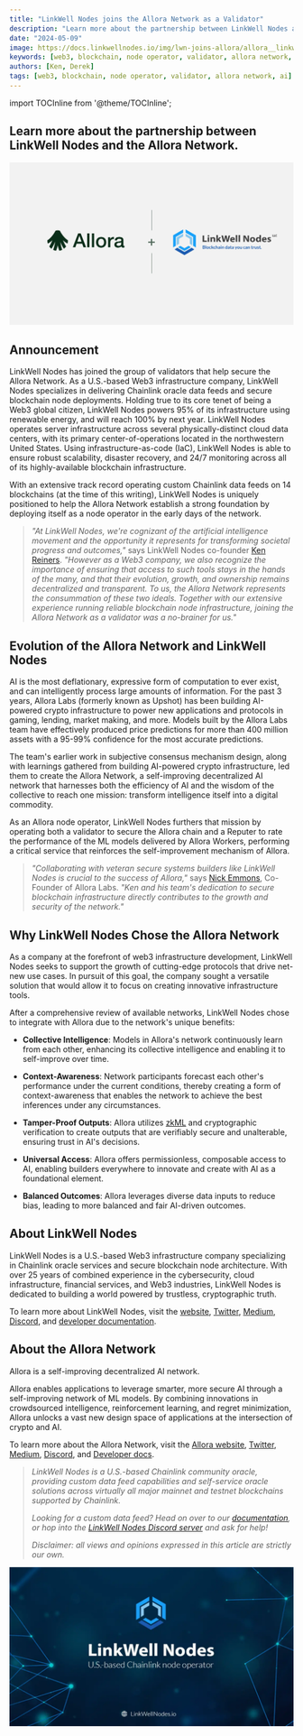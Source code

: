 ```yaml
---
title: "LinkWell Nodes joins the Allora Network as a Validator"
description: "Learn more about the partnership between LinkWell Nodes and the Allora Network."
date: "2024-05-09"
image: https://docs.linkwellnodes.io/img/lwn-joins-allora/allora__linkwell_nodes.png
keywords: [web3, blockchain, node operator, validator, allora network, ai]
authors: [Ken, Derek]
tags: [web3, blockchain, node operator, validator, allora network, ai]
---
```


import TOCInline from '@theme/TOCInline';

<h2 class='lw-subtitle'>Learn more about the partnership between LinkWell Nodes and the Allora Network.</h2>

![LinkWell Nodes Allora Network Partnership](/img/lwn-joins-allora/allora__linkwell_nodes.webp "LinkWell Nodes Allora Network Partnership")

<!-- truncate -->

## Announcement

LinkWell Nodes has joined the group of validators that help secure the Allora Network. As a U.S.-based Web3 infrastructure company, LinkWell Nodes specializes in delivering Chainlink oracle data feeds and secure blockchain node deployments. Holding true to its core tenet of being a Web3 global citizen, LinkWell Nodes powers 95% of its infrastructure using renewable energy, and will reach 100% by next year. LinkWell Nodes operates server infrastructure across several physically-distinct cloud data centers, with its primary center-of-operations located in the northwestern United States. Using infrastructure-as-code (IaC), LinkWell Nodes is able to ensure robust scalability, disaster recovery, and 24/7 monitoring across all of its highly-available blockchain infrastructure.

With an extensive track record operating custom Chainlink data feeds on 14 blockchains (at the time of this writing), LinkWell Nodes is uniquely positioned to help the Allora Network establish a strong foundation by deploying itself as a node operator in the early days of the network.

> *"At LinkWell Nodes, we're cognizant of the artificial intelligence movement and the opportunity it represents for transforming societal progress and outcomes,"* says LinkWell Nodes co-founder [Ken Reiners](https://www.linkedin.com/in/ken-reiners-755806167/). *"However as a Web3 company, we also recognize the importance of ensuring that access to such tools stays in the hands of the many, and that their evolution, growth, and ownership remains decentralized and transparent. To us, the Allora Network represents the consummation of these two ideals. Together with our extensive experience running reliable blockchain node infrastructure, joining the Allora Network as a validator was a no-brainer for us."*

## Evolution of the Allora Network and LinkWell Nodes

AI is the most deflationary, expressive form of computation to ever exist, and can intelligently process large amounts of information. For the past 3 years, Allora Labs (formerly known as Upshot) has been building AI-powered crypto infrastructure to power new applications and protocols in gaming, lending, market making, and more. Models built by the Allora Labs team have effectively produced price predictions for more than 400 million assets with a 95-99% confidence for the most accurate predictions.

The team's earlier work in subjective consensus mechanism design, along with learnings gathered from building AI-powered crypto infrastructure, led them to create the Allora Network, a self-improving decentralized AI network that harnesses both the efficiency of AI and the wisdom of the collective to reach one mission: transform intelligence itself into a digital commodity.

As an Allora node operator, LinkWell Nodes furthers that mission by operating both a validator to secure the Allora chain and a Reputer to rate the performance of the ML models delivered by Allora Workers, performing a critical service that reinforces the self-improvement mechanism of Allora.

> *"Collaborating with veteran secure systems builders like LinkWell Nodes is crucial to the success of Allora,"* says [Nick Emmons](https://twitter.com/nick_emmons), Co-Founder of Allora Labs. *"Ken and his team's dedication to secure blockchain infrastructure directly contributes to the growth and security of the network."*

## Why LinkWell Nodes Chose the Allora Network

As a company at the forefront of web3 infrastructure development, LinkWell Nodes seeks to support the growth of cutting-edge protocols that drive net-new use cases. In pursuit of this goal, the company sought a versatile solution that would allow it to focus on creating innovative infrastructure tools.

After a comprehensive review of available networks, LinkWell Nodes chose to integrate with Allora due to the network's unique benefits:

* **Collective Intelligence**: Models in Allora's network continuously learn from each other, enhancing its collective intelligence and enabling it to self-improve over time.

* **Context-Awareness**: Network participants forecast each other's performance under the current conditions, thereby creating a form of context-awareness that enables the network to achieve the best inferences under any circumstances.

* **Tamper-Proof Outputs**: Allora utilizes [zkML](https://www.alloralabs.xyz/) and cryptographic verification to create outputs that are verifiably secure and unalterable, ensuring trust in AI's decisions.

* **Universal Access**: Allora offers permissionless, composable access to AI, enabling builders everywhere to innovate and create with AI as a foundational element.

* **Balanced Outcomes**: Allora leverages diverse data inputs to reduce bias, leading to more balanced and fair AI-driven outcomes.

## About LinkWell Nodes

LinkWell Nodes is a U.S.-based Web3 infrastructure company specializing in Chainlink oracle services and secure blockchain node architecture. With over 25 years of combined experience in the cybersecurity, cloud infrastructure, financial services, and Web3 industries, LinkWell Nodes is dedicated to building a world powered by trustless, cryptographic truth.

To learn more about LinkWell Nodes, visit the [website](https://linkwellnodes.io/), [Twitter](https://twitter.com/LinkWell_Nodes), [Medium](https://medium.com/linkwell-nodes), [Discord](https://discord.com/invite/Xs6SjqVPUA), and [developer documentation](https://docs.linkwellnodes.io/).

## About the Allora Network

Allora is a self-improving decentralized AI network.

Allora enables applications to leverage smarter, more secure AI through a self-improving network of ML models. By combining innovations in crowdsourced intelligence, reinforcement learning, and regret minimization, Allora unlocks a vast new design space of applications at the intersection of crypto and AI.

To learn more about the Allora Network, visit the [Allora website](https://www.allora.network/), [Twitter](https://twitter.com/AlloraNetwork), [Medium](https://medium.com/allora-network), [Discord](https://discord.com/invite/allora), and [Developer docs](https://docs.allora.network/docs/welcome-to-the-allora-docs).

> _LinkWell Nodes is a U.S.-based Chainlink community oracle, providing custom data feed capabilities and self-service oracle solutions across virtually all major mainnet and testnet blockchains supported by Chainlink._
>
> _Looking for a custom data feed? Head on over to our [documentation](/), or hop into the [LinkWell Nodes Discord server](https://discord.com/invite/Xs6SjqVPUA) and ask for help!_
>
> _Disclaimer: all views and opinions expressed in this article are strictly our own._

![LinkWell Nodes - U.S.-based Chainlink node operator](/img/lw-banner_1080x606.webp "LinkWell Nodes - U.S.-based Chainlink node operator")
